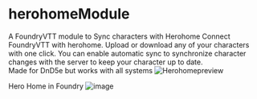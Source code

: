 # herohomeModule
A FoundryVTT module to Sync characters with Herohome
Connect FoundryVTT with herohome. Upload or download any of your characters with one click.
You can enable automatic sync to synchronize character changes with the server to keep your character up to date.
<br>
Made for DnD5e but works with all systems
![Herohomepreview](https://github.com/Handyfon/herohomeModule/assets/28778881/fe25d6dd-5ca4-43b1-a28b-f4414a9369ba)

Hero Home in Foundry
![image](https://github.com/Handyfon/herohomeModule/assets/28778881/0d6113ee-4158-4669-b726-d61389402487)

